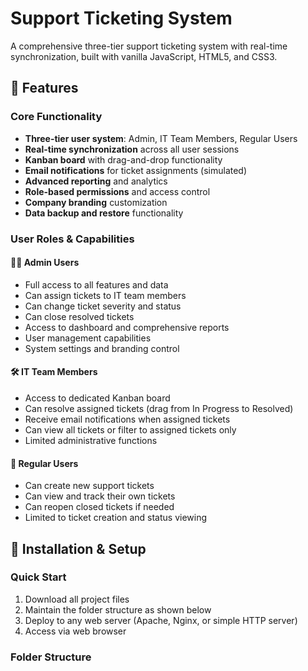 # Support Ticketing System

A comprehensive three-tier support ticketing system with real-time synchronization, built with vanilla JavaScript, HTML5, and CSS3.

## 🚀 Features

### Core Functionality
- **Three-tier user system**: Admin, IT Team Members, Regular Users
- **Real-time synchronization** across all user sessions
- **Kanban board** with drag-and-drop functionality
- **Email notifications** for ticket assignments (simulated)
- **Advanced reporting** and analytics
- **Role-based permissions** and access control
- **Company branding** customization
- **Data backup and restore** functionality

### User Roles & Capabilities

#### 👨‍💼 Admin Users
- Full access to all features and data
- Can assign tickets to IT team members
- Can change ticket severity and status
- Can close resolved tickets
- Access to dashboard and comprehensive reports
- User management capabilities
- System settings and branding control

#### 🛠️ IT Team Members  
- Access to dedicated Kanban board
- Can resolve assigned tickets (drag from In Progress to Resolved)
- Receive email notifications when assigned tickets
- Can view all tickets or filter to assigned tickets only
- Limited administrative functions

#### 👤 Regular Users
- Can create new support tickets
- Can view and track their own tickets
- Can reopen closed tickets if needed
- Limited to ticket creation and status viewing

## 🔧 Installation & Setup

### Quick Start
1. Download all project files
2. Maintain the folder structure as shown below
3. Deploy to any web server (Apache, Nginx, or simple HTTP server)
4. Access via web browser

### Folder Structure
